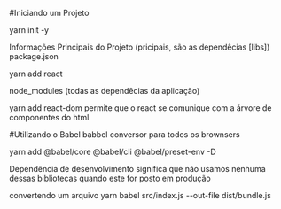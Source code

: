 #Iniciando um Projeto

yarn init -y

Informações Principais do Projeto
(pricipais, são as dependêcias [libs])
package.json

yarn add react

node_modules (todas as dependêcias da aplicação)

yarn add react-dom
permite que o react se comunique com a árvore de componentes do html

#Utilizando o Babel
babbel
conversor para todos os brownsers

yarn add @babel/core @babel/cli @babel/preset-env -D

Dependência de desenvolvimento significa que não usamos nenhuma dessas
bibliotecas quando este for posto em produção

convertendo um arquivo
yarn babel src/index.js --out-file dist/bundle.js
